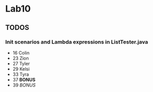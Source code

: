 # Lab10

## TODOS

### Init scenarios and Lambda expressions in ListTester.java

- 16 Colin
- 23 Zion
- 27 Tyler
- 29 Kelsi
- 33 Tyra
- 37 **BONUS**
- 39 _BONUS_
